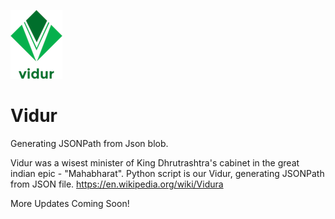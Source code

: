 ![Logo](https://github.com/ChiragKParmar/vidur/blob/master/img/vidur_logo.png)

# Vidur
Generating JSONPath from Json blob. 

Vidur was a wisest minister of King Dhrutrashtra's cabinet in the great indian epic - "Mahabharat". Python script is our Vidur, generating JSONPath from JSON file.
https://en.wikipedia.org/wiki/Vidura

More Updates Coming Soon! 
